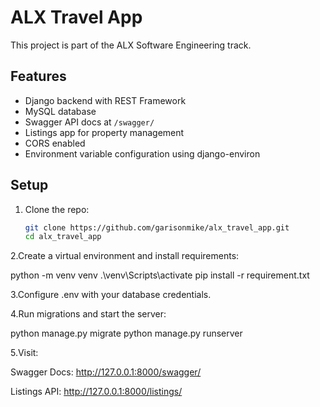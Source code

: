 # ALX Travel App

This project is part of the ALX Software Engineering track.

## Features
- Django backend with REST Framework
- MySQL database
- Swagger API docs at `/swagger/`
- Listings app for property management
- CORS enabled
- Environment variable configuration using django-environ

## Setup
1. Clone the repo:
   ```bash
   git clone https://github.com/garisonmike/alx_travel_app.git
   cd alx_travel_app
2.Create a virtual environment and install requirements:

python -m venv venv
.\venv\Scripts\activate
pip install -r requirement.txt


3.Configure .env with your database credentials.

4.Run migrations and start the server:

python manage.py migrate
python manage.py runserver


5.Visit:

Swagger Docs: http://127.0.0.1:8000/swagger/

Listings API: http://127.0.0.1:8000/listings/